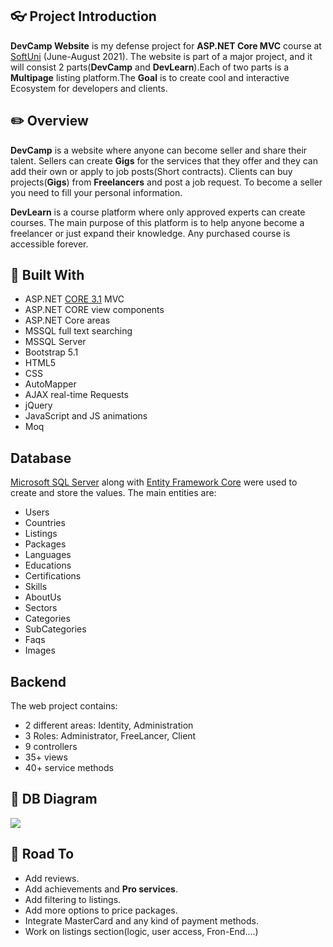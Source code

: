 ## :eyeglasses: Project Introduction

**DevCamp Website** is my defense project for **ASP.NET Core MVC** course at [SoftUni](https://softuni.bg/ "SoftUni") (June-August 2021). The website is part of a major project, and it will consist 2 parts(**DevCamp** and **DevLearn**).Each of two parts is a **Multipage** listing platform.The **Goal** is to create cool and interactive Ecosystem for developers and clients.

## :pencil2: Overview

**DevCamp** is a website where anyone can become seller and share their talent. Sellers can create **Gigs** for the services that they offer and they can add their own or apply to job posts(Short contracts). Clients can buy projects(**Gigs**) from **Freelancers** and post a job request. To become a seller you need to fill your personal information.   

**DevLearn** is a course platform where only approved experts can create courses. The main purpose of this platform is to help anyone become a freelancer or just expand their knowledge. Any purchased course is accessible forever.

## :hammer: Built With 
- ASP.NET [CORE 3.1](https://dotnet.microsoft.com/download/dotnet-core/3.1 "CORE 3.1") MVC
- ASP.NET CORE view components
- ASP.NET Core areas
- MSSQL full text searching
- MSSQL Server
- Bootstrap 5.1
- HTML5
- CSS
- AutoMapper
- AJAX real-time Requests
- jQuery 
- JavaScript and JS animations
- Moq

## **Database**
[Microsoft SQL Server](https://www.microsoft.com/en-us/sql-server/sql-server-downloads) along with [Entity Framework Core](https://dotnet.microsoft.com/download) were used to create and store the values. 
The main entities are:

* Users
* Countries
* Listings
* Packages
* Languages
* Educations
* Certifications
* Skills
* AboutUs
* Sectors
* Categories
* SubCategories
* Faqs
* Images

## **Backend**
The web project contains:
* 2 different areas: Identity, Administration
* 3 Roles: Administrator, FreeLancer, Client
* 9 controllers
* 35+ views
* 40+ service methods

## :wrench: DB Diagram 
![](https://res.cloudinary.com/dewbeqn4x/image/upload/v1629370630/Solution1_8_19_2021_1_56_40_PM_c4ay33.png)

## :dash: Road To 
- Add reviews.
- Add achievements and **Pro services**.
- Add filtering to listings.
- Add more options to price packages.
- Integrate MasterCard and any kind of payment methods.
- Work on listings section(logic, user access, Fron-End....)
